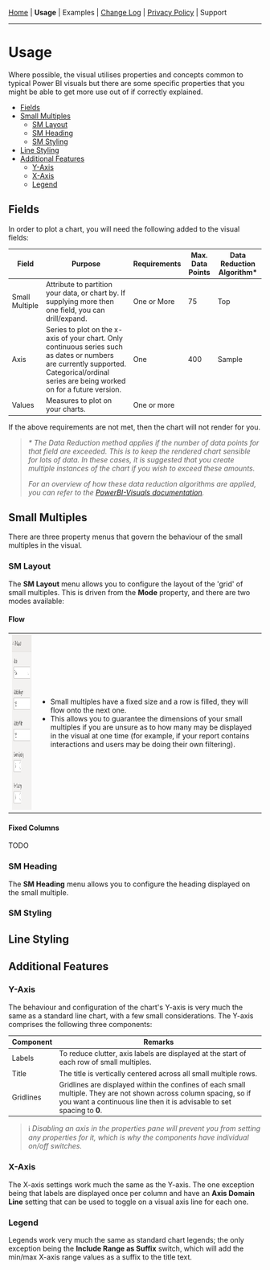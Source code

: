 [Home](../readme.md) | **Usage** | Examples | [Change Log](./change_log.md) | [Privacy Policy](./privacy_policy.md) | Support

---

# Usage

Where possible, the visual utilises properties and concepts common to typical Power BI visuals but there are some specific properties that you might be able to get more use out of if correctly explained.

* [Fields](#Fields)
* [Small Multiples](#Small-Multiples)
    * [SM Layout](#SM-Layout)
    * [SM Heading](#SM-Heading)
    * [SM Styling](#SM-Styling)
* [Line Styling](#Line-Styling)
* [Additional Features](#Additional-Features)
    * [Y-Axis](#Y-Axis)
    * [X-Axis](#X-Axis)
    * [Legend](#Legend)

## Fields

In order to plot a chart, you will need the following added to the visual fields:

| Field | Purpose | Requirements | Max. Data Points | Data Reduction Algorithm* |
| ----- | ------- | ---------- | ---------------- | ------------------------- |
| Small Multiple | Attribute to partition your data, or chart by. If supplying more then one field, you can drill/expand. | One or More | 75 | Top |
| Axis | Series to plot on the x-axis of your chart. Only continuous series such as dates or numbers are currently supported. Categorical/ordinal series are being worked on for a future version. | One | 400 | Sample |
| Values | Measures to plot on your charts. | One or more | | |

If the above requirements are not met, then the chart will not render for you.

> *\* The Data Reduction method applies if the number of data points for that field are exceeded. This is to keep the rendered chart sensible for lots of data. In these cases, it is suggested that you create multiple instances of the chart if you wish to exceed these amounts.*
>
> *For an overview of how these data reduction algorithms are applied, you can refer to the [PowerBI-Visuals documentation](https://docs.microsoft.com/en-nz/power-bi/developer/visuals/dataview-mappings#data-reduction-algorithm-types).*

## Small Multiples

There are three property menus that govern the behaviour of the small multiples in the visual.

### SM Layout

The **SM Layout** menu allows you to configure the layout of the 'grid' of small multiples. This is driven from the **Mode** property, and there are two modes available:

#### Flow

<table>
    <tbody>
        <tr>
            <td>
              <img src="./assets/png/sm_layout_flow.png" width="172" height="349" alt="SM Layout: Flow"/>
            </td>
            <td>
                <ul>
                    <li>Small multiples have a fixed size and a row is filled, they will flow onto the next one.</li>
                    <li>This allows you to guarantee the dimensions of your small multiples if you are unsure as to how many may be displayed in the visual at one time (for example, if your report contains interactions and users may be doing their own filtering).</li>
                </ul>
            </td>
        </tr>
    </tbody>
</table>

#### Fixed Columns

TODO

### SM Heading

The **SM Heading** menu allows you to configure the heading displayed on the small multiple.

### SM Styling

## Line Styling

## Additional Features

### Y-Axis

The behaviour and configuration of the chart's Y-axis is very much the same as a standard line chart, with a few small considerations. The Y-axis comprises the following three components:

| Component | Remarks |
| --------- | ------- |
| Labels | To reduce clutter, axis labels are displayed at the start of each row of small multiples. |
| Title | The title is vertically centered across all small multiple rows. |
| Gridlines | Gridlines are displayed within the confines of each small multiple. They are not shown across column spacing, so if you want a continuous line then it is advisable to set spacing to **0**. | 

> ℹ *Disabling an axis in the properties pane will prevent you from setting any properties for it, which is why the components have individual on/off switches.*

### X-Axis

The X-axis settings work much the same as the Y-axis. The one exception being that labels are displayed once per column and have an **Axis Domain Line** setting that can be used to toggle on a visual axis line for each one.

### Legend

Legends work very much the same as standard chart legends; the only exception being the **Include Range as Suffix** switch, which will add the min/max X-axis range values as a suffix to the title text.